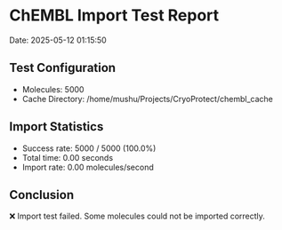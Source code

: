 # ChEMBL Import Test Report

Date: 2025-05-12 01:15:50

## Test Configuration

- Molecules: 5000
- Cache Directory: /home/mushu/Projects/CryoProtect/chembl_cache

## Import Statistics

- Success rate: 5000 / 5000 (100.0%)
- Total time: 0.00 seconds
- Import rate: 0.00 molecules/second

## Conclusion

❌ Import test failed. Some molecules could not be imported correctly.

